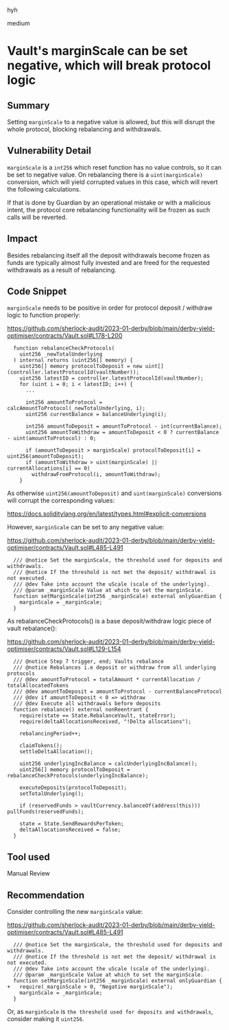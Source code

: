 hyh

medium

# Vault's marginScale can be set negative, which will break protocol logic

## Summary

Setting `marginScale` to a negative value is allowed, but this will disrupt the whole protocol, blocking rebalancing and withdrawals.

## Vulnerability Detail

`marginScale` is a `int256` which reset function has no value controls, so it can be set to negative value. On rebalancing there is a `uint(marginScale)` conversion, which will yield corrupted values in this case, which will revert the following calculations.

If that is done by Guardian by an operational mistake or with a malicious intent, the protocol core rebalancing functionality will be frozen as such calls will be reverted.

## Impact

Besides rebalancing itself all the deposit withdrawals become frozen as funds are typically almost fully invested and are freed for the requested withdrawals as a result of rebalancing.

## Code Snippet

`marginScale` needs to be positive in order for protocol deposit / withdraw logic to function properly:

https://github.com/sherlock-audit/2023-01-derby/blob/main/derby-yield-optimiser/contracts/Vault.sol#L178-L200

```solidity
  function rebalanceCheckProtocols(
    uint256 _newTotalUnderlying
  ) internal returns (uint256[] memory) {
    uint256[] memory protocolToDeposit = new uint[](controller.latestProtocolId(vaultNumber));
    uint256 latestID = controller.latestProtocolId(vaultNumber);
    for (uint i = 0; i < latestID; i++) {
      ...

      int256 amountToProtocol = calcAmountToProtocol(_newTotalUnderlying, i);
      uint256 currentBalance = balanceUnderlying(i);

      int256 amountToDeposit = amountToProtocol - int(currentBalance);
      uint256 amountToWithdraw = amountToDeposit < 0 ? currentBalance - uint(amountToProtocol) : 0;

      if (amountToDeposit > marginScale) protocolToDeposit[i] = uint256(amountToDeposit);
      if (amountToWithdraw > uint(marginScale) || currentAllocations[i] == 0)
        withdrawFromProtocol(i, amountToWithdraw);
    }
```

As otherwise `uint256(amountToDeposit)` and `uint(marginScale)` conversions will corrupt the corresponding values:

https://docs.soliditylang.org/en/latest/types.html#explicit-conversions

However, `marginScale` can be set to any negative value:

https://github.com/sherlock-audit/2023-01-derby/blob/main/derby-yield-optimiser/contracts/Vault.sol#L485-L491

```solidity
  /// @notice Set the marginScale, the threshold used for deposits and withdrawals.
  /// @notice If the threshold is not met the deposit/ withdrawal is not executed.
  /// @dev Take into account the uScale (scale of the underlying).
  /// @param _marginScale Value at which to set the marginScale.
  function setMarginScale(int256 _marginScale) external onlyGuardian {
    marginScale = _marginScale;
  }
```

As rebalanceCheckProtocols() is a base deposit/withdraw logic piece of vault rebalance():

https://github.com/sherlock-audit/2023-01-derby/blob/main/derby-yield-optimiser/contracts/Vault.sol#L129-L154

```solidity
  /// @notice Step 7 trigger, end; Vaults rebalance
  /// @notice Rebalances i.e deposit or withdraw from all underlying protocols
  /// @dev amountToProtocol = totalAmount * currentAllocation / totalAllocatedTokens
  /// @dev amountToDeposit = amountToProtocol - currentBalanceProtocol
  /// @dev if amountToDeposit < 0 => withdraw
  /// @dev Execute all withdrawals before deposits
  function rebalance() external nonReentrant {
    require(state == State.RebalanceVault, stateError);
    require(deltaAllocationsReceived, "!Delta allocations");

    rebalancingPeriod++;

    claimTokens();
    settleDeltaAllocation();

    uint256 underlyingIncBalance = calcUnderlyingIncBalance();
    uint256[] memory protocolToDeposit = rebalanceCheckProtocols(underlyingIncBalance);

    executeDeposits(protocolToDeposit);
    setTotalUnderlying();

    if (reservedFunds > vaultCurrency.balanceOf(address(this))) pullFunds(reservedFunds);

    state = State.SendRewardsPerToken;
    deltaAllocationsReceived = false;
  }
```

## Tool used

Manual Review

## Recommendation

Consider controlling the new `marginScale` value:

https://github.com/sherlock-audit/2023-01-derby/blob/main/derby-yield-optimiser/contracts/Vault.sol#L485-L491

```solidity
  /// @notice Set the marginScale, the threshold used for deposits and withdrawals.
  /// @notice If the threshold is not met the deposit/ withdrawal is not executed.
  /// @dev Take into account the uScale (scale of the underlying).
  /// @param _marginScale Value at which to set the marginScale.
  function setMarginScale(int256 _marginScale) external onlyGuardian {
+   require(_marginScale > 0, "Negative marginScale");
    marginScale = _marginScale;
  }
```

Or, as `marginScale` is `the threshold used for deposits and withdrawals`, consider making it `uint256`.